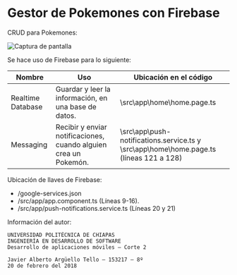 # Gestor de Pokemones con Firebase
CRUD para Pokemones:

![Captura de pantalla](https://user-images.githubusercontent.com/32760027/53132722-324e2900-3536-11e9-8a5b-304df570ffb0.png)

Se hace uso de Firebase para lo siguiente:

| Nombre  | Uso | Ubicación en el código |
| ------------- | ------------- | ------------- |
| Realtime Database | Guardar y leer la información, en una base de datos. | \src\app\home\home.page.ts
| Messaging | Recibir y enviar notificaciones, cuando alguien crea un Pokemón. | \src\app\push-notifications.service.ts y \src\app\home\home.page.ts (líneas 121 a 128)

Ubicación de llaves de Firebase:
- /google-services.json
- /src/app/app.component.ts (Líneas 9-16).
- /src/app/push-notifications.service.ts (Líneas 20 y 21)

Información del autor:
```
UNIVERSIDAD POLITÉCNICA DE CHIAPAS
INGENIERÍA EN DESARROLLO DE SOFTWARE
Desarrollo de aplicaciones móviles – Corte 2

Javier Alberto Argüello Tello – 153217 – 8º
20 de febrero del 2018
```
